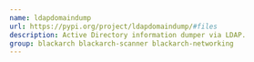 ```yaml
---
name: ldapdomaindump
url: https://pypi.org/project/ldapdomaindump/#files
description: Active Directory information dumper via LDAP.
group: blackarch blackarch-scanner blackarch-networking
---
```

